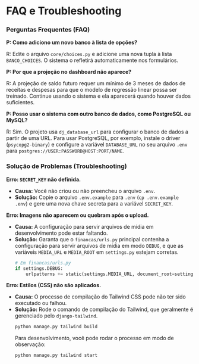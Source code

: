 # FAQ e Troubleshooting

### Perguntas Frequentes (FAQ)

**P: Como adiciono um novo banco à lista de opções?**

R: Edite o arquivo `core/choices.py` e adicione uma nova tupla à lista `BANCO_CHOICES`. O sistema o refletirá automaticamente nos formulários.

**P: Por que a projeção no dashboard não aparece?**

R: A projeção de saldo futuro requer um mínimo de 3 meses de dados de receitas e despesas para que o modelo de regressão linear possa ser treinado. Continue usando o sistema e ela aparecerá quando houver dados suficientes.

**P: Posso usar o sistema com outro banco de dados, como PostgreSQL ou MySQL?**

R: Sim. O projeto usa `dj_database_url` para configurar o banco de dados a partir de uma URL. Para usar PostgreSQL, por exemplo, instale o driver (`psycopg2-binary`) e configure a variável `DATABASE_URL` no seu arquivo `.env` para `postgres://USER:PASSWORD@HOST:PORT/NAME`.

### Solução de Problemas (Troubleshooting)

**Erro: `SECRET_KEY` não definida.**

- **Causa:** Você não criou ou não preencheu o arquivo `.env`.
- **Solução:** Copie o arquivo `.env.example` para `.env` (`cp .env.example .env`) e gere uma nova chave secreta para a variável `SECRET_KEY`.

**Erro: Imagens não aparecem ou quebram após o upload.**

- **Causa:** A configuração para servir arquivos de mídia em desenvolvimento pode estar faltando.
- **Solução:** Garanta que o `financas/urls.py` principal contenha a configuração para servir arquivos de mídia em modo `DEBUG`, e que as variáveis `MEDIA_URL` e `MEDIA_ROOT` em `settings.py` estejam corretas.
  ```python
  # Em financas/urls.py
  if settings.DEBUG:
      urlpatterns += static(settings.MEDIA_URL, document_root=settings.MEDIA_ROOT)
  ```

**Erro: Estilos (CSS) não são aplicados.**

- **Causa:** O processo de compilação do Tailwind CSS pode não ter sido executado ou falhou.
- **Solução:** Rode o comando de compilação do Tailwind, que geralmente é gerenciado pelo `django-tailwind`.
  ```bash
  python manage.py tailwind build
  ```
  Para desenvolvimento, você pode rodar o processo em modo de observação:
  ```bash
  python manage.py tailwind start
  ```
